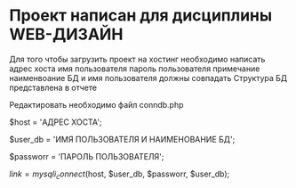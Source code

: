 # Проект написан для дисциплины WEB-ДИЗАЙН

Для того чтобы загрузить проект на хостинг необходимо написать адрес хоста имя пользователя пароль пользователя примечание наименвоание БД и имя пользователя должны совпадать Структура БД представлена в отчете


Редактировать необходимо файл conndb.php 

$host = 'АДРЕС ХОСТА'; 

$user_db = 'ИМЯ ПОЛЬЗОВАТЕЛЯ И НАИМЕНОВАНИЕ БД';

$passworr = 'ПАРОЛЬ ПОЛЬЗОВАТЕЛЯ';

$link = mysqli_connect($host, $user_db, $passworr, $user_db);
